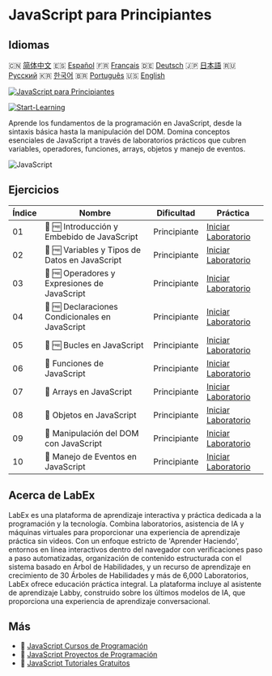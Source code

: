 # JavaScript para Principiantes

## Idiomas

🇨🇳 [简体中文](README_zh.md) 🇪🇸 [Español](README_es.md) 🇫🇷 [Français](README_fr.md) 🇩🇪 [Deutsch](README_de.md) 🇯🇵 [日本語](README_ja.md) 🇷🇺 [Русский](README_ru.md) 🇰🇷 [한국어](README_ko.md) 🇧🇷 [Português](README_pt.md) 🇺🇸 [English](README.md) 

[![JavaScript para Principiantes](https://cover-creator.labex.io/javascript-for-beginners.png?lang=es)](https://labex.io/es/courses/javascript-for-beginners)

[![Start-Learning](https://img.shields.io/badge/Start-Learning-whitesmoke?style=for-the-badge)](https://labex.io/es/courses/javascript-for-beginners)

Aprende los fundamentos de la programación en JavaScript, desde la sintaxis básica hasta la manipulación del DOM. Domina conceptos esenciales de JavaScript a través de laboratorios prácticos que cubren variables, operadores, funciones, arrays, objetos y manejo de eventos.

![JavaScript](https://img.shields.io/badge/JavaScript-whitesmoke?style=for-the-badge&logo=javascript)


## Ejercicios

|   Índice | Nombre                                          | Dificultad   | Práctica                                                                                                                                |
|----------|-------------------------------------------------|--------------|-----------------------------------------------------------------------------------------------------------------------------------------|
|       01 | 📖 🆓 Introducción y Embebido de JavaScript     | Principiante | <a target='_blank' href='https://labex.io/es/tutorials/javascript-javascript-introduction-and-embedding-598194'>Iniciar Laboratorio</a> |
|       02 | 📖 🆓 Variables y Tipos de Datos en JavaScript  | Principiante | <a target='_blank' href='https://labex.io/es/tutorials/javascript-javascript-variables-and-data-types-598198'>Iniciar Laboratorio</a>   |
|       03 | 📖 🆓 Operadores y Expresiones de JavaScript    | Principiante | <a target='_blank' href='https://labex.io/es/tutorials/javascript-javascript-operators-and-expressions-598197'>Iniciar Laboratorio</a>  |
|       04 | 📖 🆓 Declaraciones Condicionales en JavaScript | Principiante | <a target='_blank' href='https://labex.io/es/tutorials/javascript-javascript-conditional-statements-598190'>Iniciar Laboratorio</a>     |
|       05 | 📖 🆓 Bucles en JavaScript                      | Principiante | <a target='_blank' href='https://labex.io/es/tutorials/javascript-javascript-loops-598195'>Iniciar Laboratorio</a>                      |
|       06 | 📖  Funciones de JavaScript                     | Principiante | <a target='_blank' href='https://labex.io/es/tutorials/javascript-javascript-functions-598193'>Iniciar Laboratorio</a>                  |
|       07 | 📖  Arrays en JavaScript                        | Principiante | <a target='_blank' href='https://labex.io/es/tutorials/javascript-javascript-arrays-598189'>Iniciar Laboratorio</a>                     |
|       08 | 📖  Objetos en JavaScript                       | Principiante | <a target='_blank' href='https://labex.io/es/tutorials/javascript-javascript-objects-598196'>Iniciar Laboratorio</a>                    |
|       09 | 📖  Manipulación del DOM con JavaScript         | Principiante | <a target='_blank' href='https://labex.io/es/tutorials/javascript-javascript-dom-manipulation-598191'>Iniciar Laboratorio</a>           |
|       10 | 📖  Manejo de Eventos en JavaScript             | Principiante | <a target='_blank' href='https://labex.io/es/tutorials/javascript-javascript-event-handling-598192'>Iniciar Laboratorio</a>             |

## Acerca de LabEx

LabEx es una plataforma de aprendizaje interactiva y práctica dedicada a la programación y la tecnología. Combina laboratorios, asistencia de IA y máquinas virtuales para proporcionar una experiencia de aprendizaje práctica sin videos. Con un enfoque estricto de 'Aprender Haciendo', entornos en línea interactivos dentro del navegador con verificaciones paso a paso automatizadas, organización de contenido estructurada con el sistema basado en Árbol de Habilidades, y un recurso de aprendizaje en crecimiento de 30 Árboles de Habilidades y más de 6,000 Laboratorios, LabEx ofrece educación práctica integral. La plataforma incluye al asistente de aprendizaje Labby, construido sobre los últimos modelos de IA, que proporciona una experiencia de aprendizaje conversacional.

## Más

- 🔗 [JavaScript Cursos de Programación](https://github.com/labex-labs/awesome-programming-courses)
- 🔗 [JavaScript Proyectos de Programación](https://github.com/labex-labs/awesome-programming-projects)
- 🔗 [JavaScript Tutoriales Gratuitos](https://github.com/labex-labs/javascript-free-tutorials)

